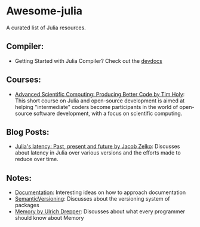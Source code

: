 # Awesome-julia
A curated list of Julia resources.

## Compiler:
- Getting Started with Julia Compiler? Check out the [devdocs](https://docs.julialang.org/en/v1/devdocs/) 

## Courses:
- [Advanced Scientific Computing: Producing Better Code by Tim Holy](https://www.youtube.com/playlist?list=PL-G47MxHVTewUm5ywggLvmbUCNOD2RbKA): This short course on Julia and open-source development is aimed at helping "intermediate" coders become participants in the world of open-source software development, with a focus on scientific computing.

## Blog Posts:
- [Julia's latency: Past, present and future by Jacob Zelko](https://viralinstruction.com/posts/latency/): Discusses about latency in Julia over various versions and the efforts made to reduce over time.

## Notes:
- [Documentation](https://documentation.divio.com/): Interesting ideas on how to approach documentation 
- [SemanticVersioning](https://semver.org/): Discusses about the versioning system of packages
- [Memory by Ulrich Drepper](https://people.freebsd.org/~lstewart/articles/cpumemory.pdf): Discusses about what every programmer should know about Memory
